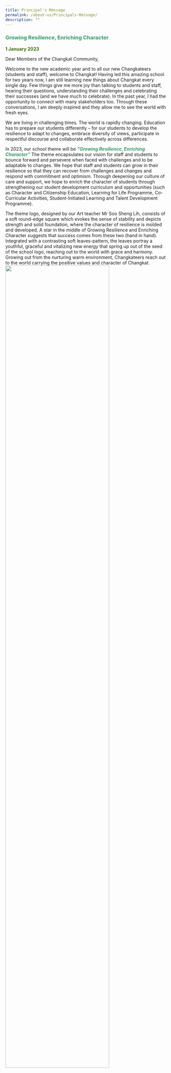 ```yaml
---
title: Principal's Message
permalink: /about-us/Principals-Message/
description: ""
---
```

<h3><strong><span style="color: #339966;">Growing Resilience, Enriching Character</span></strong></h3>
<strong><span style="color: #3b6809;">1 January 2023</span></strong>

Dear Members of the Changkat Community,

Welcome to the new academic year and to all our new Changkateers (students and staff), welcome to Changkat! Having led this amazing school for two years now, I am still learning new things about Changkat every single day. Few things give me more joy than talking to students and staff, hearing their questions, understanding their challenges and celebrating their successes (and we have much to celebrate). In the past year, I had the opportunity to connect with many stakeholders too. Through these conversations, I am deeply inspired and they allow me to see the world with fresh eyes. 

We are living in challenging times. The world is rapidly changing. Education has to prepare our students differently – for our students to develop the resilience to adapt to changes, embrace diversity of views, participate in respectful discourse and collaborate effectively across differences.

In 2023, our school theme will be <strong><em><span style="color: #339966;">"Growing Resilience, Enriching Character"</span></em></strong> The theme encapsulates our vision for staff and students to bounce forward and persevere when faced with challenges and to be adaptable to changes. We hope that staff and students can grow in their resilience so that they can recover from challenges and changes and respond with commitment and optimism. Through deepening our culture of care and support, we hope to enrich the character of students through strengthening our student development curriculum and opportunities (such as Character and Citizenship Education, Learning for Life Programme, Co-Curricular Activities, Student-Initiated Learning and Talent Development Programme). 

The theme logo, designed by our Art teacher Mr Soo Sheng Lih, consists of a soft round-edge square which evokes the sense of stability and depicts strength and solid foundation, where the character of resilience is molded and developed. A star in the middle of Growing Resilience and Enriching Character suggests that success comes from these two (hand in hand). Integrated with a contrasting soft leaves-pattern, the leaves portray a youthful, graceful and vitalizing new energy that spring up out of the seed of the school logo, reaching out to the world with grace and harmony. Growing out from the nurturing warm environment, Changkateers reach out to the world carrying the positive values and character of Changkat.
<img src="/images/Picture1.png"
		 style="width:80%;float:center">
		 
Our school values, iCAR2E (integrity, Care, grAtitude, Respect, Resilience, Excellence), are the foundation that guides us to achieve our belief and shape our culture. Our school believes that every child can achieve success through effort and resilience, and that as one Changkat family, we can scale greater heights together.

In alignment to this theme, we will hence continue to prioritise our effort in three key areas this year, namely in Positive Education, Character and Citizenship Education (CCE) and Blended Learning. Positive Education is the main approach to guide our school’s teaching and learning direction. In doing so, we would focus on enhancing Relationships and Meaning this year. Under CCE, we would focus on the discussion of contemporary issues, growth mindset, cyberwellness education and student leadership. In Blended Learning, we would further deepen our e-pedagogy practices, develop student-initiated learning, teach effective study skills and reinforce thinking routines. We will also be revamping our Learning for Life Programme curriculum to focus on developing Leaders in Sustainability – to nurture leaders who can understand sustainability issues and challenges so that they are better equipped for the future to tackle a complex global environmental crisis.

Last year, we celebrated our 56<sup>th</sup> Anniversary and the school theme was ‘Caring Community, Empowering Lives’. We hoped to build on our strength as a caring community as people are Changkat’s strengths. There were indeed many moments and achievements that we can be thankful for as Changkateers. Our hard work in focusing on holistic development of students has resulted in positive outcomes in various fields, such as Quality of Students’ Experiences, national examinations performances, National School Games, Co-Curricular activities and Talent Development Programmes. Our staff were also recognised both internally and externally for their outstanding contributions. Looking back, 2022 captured our desire to empower Changkateers to learn with joy and passion, so that they can thrive and flourish.

I would like to warmly welcome our Secondary One Changkateers, parents / guardians and new staff members joining our big Changkat family. With the support of parents / guardians, staff, School Advisory Committee, alumni and friends, we believe that your transition to Changkat will be a positive experience. You will find Changkat to be a place where you belong. You will have opportunities to grow your unique strengths and interests driven by your passion to learn, serve and succeed. A community where <strong><em><span style="color: #339966;">Together, We Flourish</strong></em>. Our school motto ‘Through School to Nation’ reminds us that Changkat Changi plays an important role to cultivate active citizenry for a united society. 

I am grateful for the support you have rendered to the school. Our work at Changkat Changi is not yet complete but I believe that together, we can build Changkat to be a nurturing school that matches the ambitions and hopes of our students and staff. On behalf of the school, I would like to wish you a healthy and successful 2023!

Together, We Flourish.

**Mr Ho Ming Da
Principal**



# 2022 Principal's Message

<img src="/images/download.png" 
     style="width:50%;float:left">
		 
<br>
<br>
		 
Dear Members of the Changkat Community,

A warm welcome to the new academic year! In the past year, I had the opportunity to connect with many of you. I am grateful for the support you have rendered to the school. 2021 had been an extraordinary year for many of us as we encountered various challenges brought about by the COVID-19 situation. Yet, in the face of these difficult moments, we did not lose our strength and purpose. In Changkat, we resolve to focus even more on the positive well-being and learning of staff and students.

Last year, we celebrated our 55th Anniversary and the school theme was ‘Celebrate with Gratitude, Learn with Passion’. There were indeed many moments and achievements that we can be thankful for as Changkateers. Our hard work in focusing on holistic development of students has resulted in positive outcomes in various fields, such as national examinations performances, Singapore Youth Festival Arts Presentations, Co-Curricular activities and Talent Development Programmes. Our staff were also recognised both internally and externally for their outstanding and innovative work. Looking back, 2021 captured our desire to teach Changkateers the value of gratitude and to motivate them to learn with joy and passion, so that they can thrive and flourish.

In 2022, our school theme will be ‘**_Caring Community, Empowering Lives’_**. The theme encapsulates our vision to value each other, put ourselves in the shoes of others and seek to bring out the best in everyone. We hope to build a safe and supportive community filled with care and gratitude. We want to support our staff and students and give them the confidence to learn and excel. We also hope to empower the lives of staff and students through the taking in of their voices and re-imagining the possibilities. The theme logo, designed by our Art teacher Ms Sim Jia En, has two Cs (representing ‘Changkat Changi’) that form a circle. Within the circle, three figurines represent the community of students, staff and partners. Two figurines form a heart shape highlighting the value of care we have for one another.

<img src="/images/Caring%20Community%20Empowering%20Lives.png" 
     style="width:50%">

Our school values, iCAR2E (integrity, Care, grAtitude, Respect, Resilience, Excellence), are the anchor that guides us to achieve our belief and shape our culture. Our school believes that every child can achieve success through effort and resilience, and that as one Changkat family, we can scale greater heights together.  

In alignment to this theme, we will hence prioritise our effort in three key areas this year, namely in Positive Education, Character and Citizenship Education (CCE) and Blended Learning. Positive Education is the main approach to guide our school’s teaching and learning direction. In doing so, we would focus on enhancing Relationships and Emotions this year. Under CCE, we would focus on the discussion of contemporary issues, cyberwellness education, strengthening peer support relationships and teacher-student relationships and support for mental health. In Blended Learning, we would further deepen our e-pedagogy practices, develop student-initiated learning, teach effective study skills and reinforce positive classroom routines.

I would like to warmly welcome our Secondary One Changkateers, parents / guardians and new staff members joining our big Changkat family. With the support of parents / guardians, staff, School Advisory Committee, alumni and friends, we believe that your transition to Changkat will be a positive experience. You will find Changkat to be a place where you will have opportunities to grow your unique strengths and interests driven by your passion to learn, serve and succeed. A community where **Together, We Flourish**. This is Changkat and this is our Vision. Our school motto ‘Through School to Nation’ reminds us that Changkat Changi plays an important role to cultivate responsible and committed citizens for a cohesive society. Our work at Changkat Changi is not yet complete but I believe that together, we can achieve our Vision. 

We look forward to a meaningful year of learning with all of you. We wish for 2022 to inspire us to care even more for the community around us and provide us with better times and hope for the future. On behalf of the school, I would like to wish you a peaceful and joyful 2022!

Together, We Flourish.

**Mr Ho Ming Da**   
**Principal**

2021 Principal's Message
------------------------

Dear Members of the Changkat Community,  

I am humbled to have the opportunity to lead this amazing school. Since my appointment was announced in October this year, I have connected with many of you. In these couple of months, I experienced first-hand the caring and supportive Changkat culture I have heard about on numerous occasions. Thank you for the warm welcome and the support rendered in preparing me for my new responsibilities.  

I would like to extend this warm welcome to our Secondary One Changkateers and the parents / guardians joining our big Changkat family. With the support of parents / guardians, staff, School Advisory Committee, alumni and friends, we believe that your transition to secondary school life will be a positive experience. You will find Changkat to be a place where you will have opportunities to grow your unique strengths and interests driven by your passion to learn, serve and succeed.  

I also look forward to welcoming and meeting the Secondary Two, Three, Four and Five Changkateers and school staff in the new academic year. The new year is a chance for the Changkat family to commit ourselves to create a vibrant learning community where Changkateers will Learn with Passion, Serve with Humility and Succeed with Integrity. Apart from our niche programmes in Aerospace and Aviation (our Applied Learning Programme) and Service and Leadership (our Learning for Life Programme), Changkateers can look forward to a richer learning experience through the implementation of Positive Education, Blended Learning and use of a new facility - Dream Lab. We will focus our efforts to strengthen the Changkateer Graduate Outcomes while being anchored on school values, iCAR2E (integrity, Care, GrAtitude, Respect, Resilience, Excellence).  

Established in 1966, Changkat Changi Secondary School has come a long way. Under the able leadership of Ms Sharma Poonam and many other Principals before her, Changkat Changi Secondary School has had many achievements that we can be proud of. We will continue to build on their fine work and keep the Changkat Changi flag flying high! As we celebrate our 55th Anniversary in 2021, it also marks 20 years since our relocation to the current premises at 23 Simei Street 3 in 2001. The Simei community has welcomed us warmly in these past 20 years and we look forward to working closely with our community as we scale new heights.  

Our school motto ‘Through School to Nation’ reminds us that Changkat Changi plays an important role to cultivate responsible and committed citizens for a cohesive society. Our work at Changkat Changi is not yet complete but I believe that together, we can achieve our Vision. We will therefore remember 2021 by celebrating our heritage and achievements and, at the same time, welcoming and realising our dreams of past, present and future Changkateers.  

A warm welcome to the new academic year and best wishes for 2021!  

**Mr Ho Ming Da**   
**Principal**